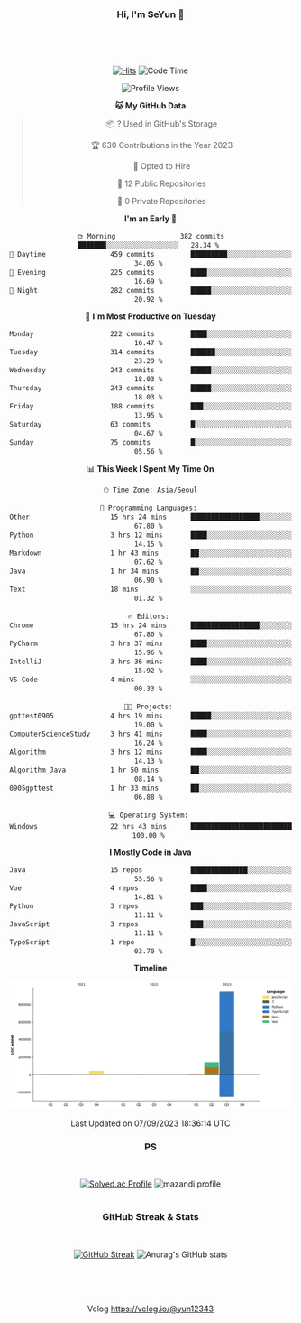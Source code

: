 <div align="center">
  
  ### Hi, I'm SeYun 👋

<br /><br /><br />

  [![Hits](https://hits.seeyoufarm.com/api/count/incr/badge.svg?url=https%3A%2F%2Fgithub.com%2FParkSeYun98&count_bg=%23F9C5EF&title_bg=%23FDA4D6&icon=&icon_color=%23FFFFFF&title=Hits%21&edge_flat=false)](https://hits.seeyoufarm.com)
    <!--START_SECTION:waka-->
![Code Time](http://img.shields.io/badge/Code%20Time-430%20hrs%2050%20mins-blue)

![Profile Views](http://img.shields.io/badge/Profile%20Views-86-blue)

**🐱 My GitHub Data** 

> 📦 ? Used in GitHub's Storage 
 > 
> 🏆 630 Contributions in the Year 2023
 > 
> 💼 Opted to Hire
 > 
> 📜 12 Public Repositories 
 > 
> 🔑 0 Private Repositories 
 > 
**I'm an Early 🐤** 

```text
🌞 Morning                382 commits         ███████░░░░░░░░░░░░░░░░░░   28.34 % 
🌆 Daytime                459 commits         █████████░░░░░░░░░░░░░░░░   34.05 % 
🌃 Evening                225 commits         ████░░░░░░░░░░░░░░░░░░░░░   16.69 % 
🌙 Night                  282 commits         █████░░░░░░░░░░░░░░░░░░░░   20.92 % 
```
📅 **I'm Most Productive on Tuesday** 

```text
Monday                   222 commits         ████░░░░░░░░░░░░░░░░░░░░░   16.47 % 
Tuesday                  314 commits         ██████░░░░░░░░░░░░░░░░░░░   23.29 % 
Wednesday                243 commits         █████░░░░░░░░░░░░░░░░░░░░   18.03 % 
Thursday                 243 commits         █████░░░░░░░░░░░░░░░░░░░░   18.03 % 
Friday                   188 commits         ███░░░░░░░░░░░░░░░░░░░░░░   13.95 % 
Saturday                 63 commits          █░░░░░░░░░░░░░░░░░░░░░░░░   04.67 % 
Sunday                   75 commits          █░░░░░░░░░░░░░░░░░░░░░░░░   05.56 % 
```


📊 **This Week I Spent My Time On** 

```text
🕑︎ Time Zone: Asia/Seoul

💬 Programming Languages: 
Other                    15 hrs 24 mins      █████████████████░░░░░░░░   67.80 % 
Python                   3 hrs 12 mins       ████░░░░░░░░░░░░░░░░░░░░░   14.15 % 
Markdown                 1 hr 43 mins        ██░░░░░░░░░░░░░░░░░░░░░░░   07.62 % 
Java                     1 hr 34 mins        ██░░░░░░░░░░░░░░░░░░░░░░░   06.90 % 
Text                     18 mins             ░░░░░░░░░░░░░░░░░░░░░░░░░   01.32 % 

🔥 Editors: 
Chrome                   15 hrs 24 mins      █████████████████░░░░░░░░   67.80 % 
PyCharm                  3 hrs 37 mins       ████░░░░░░░░░░░░░░░░░░░░░   15.96 % 
IntelliJ                 3 hrs 36 mins       ████░░░░░░░░░░░░░░░░░░░░░   15.92 % 
VS Code                  4 mins              ░░░░░░░░░░░░░░░░░░░░░░░░░   00.33 % 

🐱‍💻 Projects: 
gpttest0905              4 hrs 19 mins       █████░░░░░░░░░░░░░░░░░░░░   19.00 % 
ComputerScienceStudy     3 hrs 41 mins       ████░░░░░░░░░░░░░░░░░░░░░   16.24 % 
Algorithm                3 hrs 12 mins       ████░░░░░░░░░░░░░░░░░░░░░   14.13 % 
Algorithm_Java           1 hr 50 mins        ██░░░░░░░░░░░░░░░░░░░░░░░   08.14 % 
0905gpttest              1 hr 33 mins        ██░░░░░░░░░░░░░░░░░░░░░░░   06.88 % 

💻 Operating System: 
Windows                  22 hrs 43 mins      █████████████████████████   100.00 % 
```

**I Mostly Code in Java** 

```text
Java                     15 repos            ██████████████░░░░░░░░░░░   55.56 % 
Vue                      4 repos             ████░░░░░░░░░░░░░░░░░░░░░   14.81 % 
Python                   3 repos             ███░░░░░░░░░░░░░░░░░░░░░░   11.11 % 
JavaScript               3 repos             ███░░░░░░░░░░░░░░░░░░░░░░   11.11 % 
TypeScript               1 repo              █░░░░░░░░░░░░░░░░░░░░░░░░   03.70 % 
```



**Timeline**

![Lines of Code chart](https://raw.githubusercontent.com/ParkSeYun98/ParkSeYun98/master/assets/bar_graph.png)


 Last Updated on 07/09/2023 18:36:14 UTC
<!--END_SECTION:waka-->

### PS

  <br/>

  [![Solved.ac Profile](http://mazassumnida.wtf/api/generate_badge?boj=yun12343)](https://solved.ac/yun12343)
  ![mazandi profile](http://mazandi.herokuapp.com/api?handle=yun12343&theme=warm)
  <br/><br />

  ### GitHub Streak & Stats

  </br>

  [![GitHub Streak](https://streak-stats.demolab.com/?user=leverest96&theme=dark)](https://git.io/streak-stats)
  ![Anurag's GitHub stats](https://github-readme-stats.vercel.app/api?username=ParkSeYun98&show_icons=true&theme=tokyonight&bg_color=30,e96443,904e95&title_color=fff&text_color=fff)
  <br/><br />

  <br/><br />
  
  Velog
  https://velog.io/@yun12343
  <br/><br />
</div>
